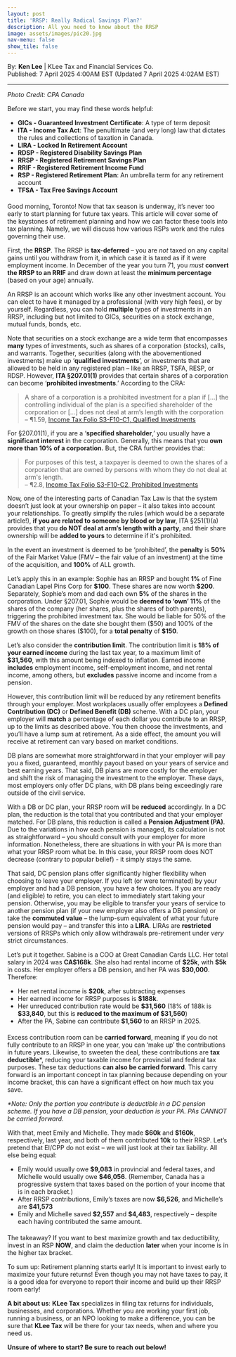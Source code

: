 ```yaml
---
layout: post
title: 'RRSP: Really Radical Savings Plan?'
description: All you need to know about the RRSP
image: assets/images/pic20.jpg
nav-menu: false
show_tile: false
---
```


<style>
  p {
    margin-bottom: 15px; /* Reduce space below paragraphs */
  }

  ul {
    margin-top: 10px;
    margin-bottom: 20px;
  }

  hr.major {
    margin: 10px 0; /* Equal space above and below the <hr> */
  }
</style>

<!-- Credits -->
<div class="row">
	<div class="12u">
		<p>By: <b>Ken Lee</b> | KLee Tax and Financial Services Co.<br> Published: 7 April 2025 4:00AM EST (Updated 7 April 2025 4:02AM EST)</p>
	</div>
</div>

<hr class="major"/>

<!-- Content -->

<section>
  <div class="row">
	  <div class="12u">
		<p><i>Photo Credit: CPA Canada</i></p>
    <p>Before we start, you may find these words helpful:</p>
    <ul>
      <li><b>GICs - Guaranteed Investment Certificate</b>: A type of term deposit </li>
      <li><b>ITA - Income Tax Act</b>: The penultimate (and very long) law that dictates the rules and collections of taxation in Canada.</li>
      <li><b>LIRA - Locked In Retirement Account</b></li>
      <li><b>RDSP - Registered Disability Savings Plan</b></li>
      <li><b>RRSP - Registered Retirement Savings Plan</b></li>
      <li><b>RRIF - Registered Retirement Income Fund</b></li>
      <li><b>RSP - Registered Retirement Plan</b>: An umbrella term for any retirement account</li>
      <li><b>TFSA - Tax Free Savings Account</b></li>
    </ul>
    <p>Good morning, Toronto! Now that tax season is underway, it’s never too early to start planning for future tax years. This article will cover some of the keystones of retirement planning and how we can factor these tools into tax planning. Namely, we will discuss how various RSPs work and the rules governing their use.</p>
    <p>First, the <b>RRSP</b>. The RRSP is <b>tax-deferred</b> – you are <i>not</i> taxed on any capital gains until you withdraw from it, in which case it is taxed as if it were employment income. In December of the year you turn 71, you <i>must</i> <b>convert the RRSP to an RRIF</b> and draw down at least the <b>minimum percentage</b> (based on your age) annually.</p>
    <p>An RRSP is an account which works like any other investment account. You can elect to have it managed by a professional (with very high fees), or by yourself. Regardless, you can hold <b>multiple</b> types of investments in an RRSP, including but not limited to GICs, securities on a stock exchange, mutual funds, bonds, etc.</p>
    <p>Note that securities on a stock exchange are a wide term that encompasses <b>many</b> types of investments, such as shares of a corporation (stocks), calls, and warrants. Together, securities (along with the abovementioned investments) make up ‘<b>qualified investments</b>’, or investments that are allowed to be held in any registered plan – like an RRSP, TSFA, RESP, or RDSP. However, <b>ITA §207.01(1)</b> provides that certain shares of a corporation can become ‘<b>prohibited investments</b>.’ According to the CRA:</p>
    <blockquote>A share of a corporation is a prohibited investment for a plan if [...] the controlling individual of the plan is a specified shareholder of the corporation or [...] does not deal at arm’s length with the corporation<br>   – ¶1.59, <a href="https://www.canada.ca/en/revenue-agency/services/tax/technical-information/income-tax/income-tax-folios-index/series-3-property-investments-savings-plans/series-3-property-investments-savings-plan-folio-10-registered-plans-individuals/income-tax-folio-s3-f10-c1-qualified-investments-rrsps-resps-rrifs-rdsps-tfsas.html">Income Tax Folio S3-F10-C1, Qualified Investments</a></blockquote>
    <p>For §207.01(1), if you are a ‘<b>specified shareholder</b>,’ you usually have a <b>significant interest</b> in the corporation. Generally, this means that you <b>own more than 10% of a corporation.</b> But, the CRA further provides that:</p>
    <blockquote>For purposes of this test, a taxpayer is deemed to own the shares of a corporation that are owned by persons with whom they do not deal at arm's length.<br>   – ¶2.8, <a href="https://www.canada.ca/en/revenue-agency/services/tax/technical-information/income-tax/income-tax-folios-index/series-3-property-investments-savings-plans/series-3-property-investments-savings-plan-folio-10-registered-plans-individuals/income-tax-folio-s3-f10-c2-prohibited-investments-rrsps-rrifs-tfsas.html">Income Tax Folio S3-F10-C2, Prohibited Investments</a></blockquote>
    <p>Now, one of the interesting parts of Canadian Tax Law is that the system doesn’t just look at your ownership on paper – it also takes into account your relationships. To greatly simplify the rules (which would be a separate article!), <b>if you are related to someone by blood or by law</b>, ITA §251(1)(a) provides that you <b>do NOT deal at arm’s length with a party</b>, and their share ownership will be <b>added to yours</b> to determine if it's prohibited.</p>
    <p>In the event an investment is deemed to be ‘prohibited’, the <b>penalty</b> is <b>50%</b> of the Fair Market Value (FMV – the fair value of an investment) at the time of the acquisition, and <b>100%</b> of ALL growth.</p>
    <div class="box">
	    <p>Let’s apply this in an example: Sophie has an RRSP and bought <b>1%</b> of Fine Canadian Lapel Pins Corp for <b>$100</b>. These shares are now worth <b>$200</b>. Separately, Sophie’s mom and dad each own <b>5%</b> of the shares in the corporation. Under §207.01, Sophie would be <b>deemed to ‘own’ 11%</b> of the shares of the company (her shares, plus the shares of both parents), triggering the prohibited investment tax. She would be liable for 50% of the FMV of the shares on the date she bought them ($50) and 100% of the growth on those shares ($100), for a <b>total penalty</b> of <b>$150</b>.</p>
    </div>
    <p>Let’s also consider the <b>contribution limit</b>. The contribution limit is <b>18% of your earned income</b> during the last tax year, to a maximum limit of <b>$31,560</b>, with this amount being indexed to inflation. Earned income <b>includes</b> employment income, self-employment income, and net rental income, among others, but <b>excludes</b> passive income and income from a pension.</p>
    <p>However, this contribution limit will be reduced by any retirement benefits through your employer. Most workplaces usually offer employees a <b>Defined Contribution (DC)</b> or <b>Defined Benefit (DB)</b> scheme. With a DC plan, your employer will <b>match</b> a percentage of each dollar you contribute to an RRSP, up to the limits as described above. You then choose the investments, and you’ll have a lump sum at retirement. As a side effect, the amount you will receive at retirement can vary based on market conditions.</p>
    <p>DB plans are somewhat more straightforward in that your employer will pay you a fixed, guaranteed, monthly payout based on your years of service and best earning years. That said, DB plans are more costly for the employer and shift the risk of managing the investment to the employer. These days, most employers only offer DC plans, with DB plans being exceedingly rare outside of the civil service.</p>
    <p>With a DB or DC plan, your RRSP room will be <b>reduced</b> accordingly. In a DC plan, the reduction is the total that you contributed and that your employer matched. For DB plans, this reduction is called a <b>Pension Adjustment (PA)</b>. Due to the variations in how each pension is managed, its calculation is not as straightforward – you should consult with your employer for more information. Nonetheless, there are situations in with your PA is more than what your RRSP room what be. In this case, your RRSP room does NOT decrease (contrary to popular belief) - it simply stays the same.</p>
    <p>That said, DC pension plans offer significantly higher flexibility when choosing to leave your employer. If you left (or were terminated) by your employer and had a DB pension, you have a few choices. If you are ready (and eligible) to retire, you can elect to immediately start taking your pension. Otherwise, you may be eligible to transfer your years of service to another pension plan (if your new employer also offers a DB pension) or take the <b>commuted value</b> – the lump-sum equivalent of what your future pension would pay – and transfer this into a <b>LIRA</b>. LIRAs are <b>restricted</b> versions of RRSPs which only allow withdrawals pre-retirement under <em>very</em> strict circumstances.</p>
    <div class="box">
	    <p>Let’s put it together. Sabine is a COO at Great Canadian Cards LLC. Her total salary in 2024 was <b>CA$168k</b>. She also had rental income of <b>$25k</b>, with <b>$5k</b> in costs. Her employer offers a DB pension, and her PA was <b>$30,000</b>. Therefore:</p>
      <ul>
        <li>Her net rental income is <b>$20k</b>, after subtracting expenses</li>
        <li>Her earned income for RRSP purposes is <b>$188k</b>.</li>
        <li>Her unreduced contribution rate would be <b>$31,560</b> (18% of 188k is <b>$33,840</b>, but this is <b>reduced to the maximum of $31,560</b>)</li>
        <li>After the PA, Sabine can contribute <b>$1,560</b> to an RRSP in 2025.</li>
      </ul>
    </div>
    <p>Excess contribution room can be <b>carried forward</b>, meaning if you do not fully contribute to an RRSP in one year, you can ‘make up’ the contributions in future years. Likewise, to sweeten the deal, these contributions are <b>tax deductible</b>*, reducing your taxable income for provincial and federal tax purposes. These tax deductions <b>can also be carried forward</b>. This carry forward is an important concept in tax planning because depending on your income bracket, this can have a significant effect on how much tax you save.</p>
    <p><i>*Note: Only the portion you contribute is deductible in a DC pension scheme. If you have a DB pension, your deduction is your PA. PAs CANNOT be carried forward.</i></p>
    <p>With that, meet Emily and Michelle. They made <b>$60k</b> and <b>$160k</b>, respectively, last year, and both of them contributed <b>10k</b> to their RRSP. Let’s pretend that EI/CPP do not exist – we will just look at their tax liability. All else being equal:</p>
    <ul>
      <li>Emily would usually owe <b>$9,083</b> in provincial and federal taxes, and Michelle would usually owe <b>$46,056</b>. (Remember, Canada has a progressive system that taxes based on the portion of your income that is in each bracket.)</li>
      <li>After RRSP contributions, Emily’s taxes are now <b>$6,526</b>, and Michelle’s are <b>$41,573</b></li>
      <li>Emily and Michelle saved <b>$2,557</b> and <b>$4,483</b>, respectively – despite each having contributed the same amount.</li>
    </ul>
    <p>The takeaway? If you want to best maximize growth and tax deductibility, invest in an RSP <b>NOW</b>, and claim the deduction <b>later</b> when your income is in the higher tax bracket.</p>
    <p>To sum up: Retirement planning starts early! It is important to invest early to maximize your future returns! Even though you may not have taxes to pay, it is a good idea for everyone to report their income and build up their RRSP room early!</p>
    <p><b>A bit about us</b>: <b>KLee Tax</b> specializes in filing tax returns for individuals, businesses, and corporations. Whether you are working your first job, running a business, or an NPO looking to make a difference, you can be sure that <b>KLee Tax</b> will be there for your tax needs, when and where you need us.</p>
    <p><b>Unsure of where to start? Be sure to reach out below!</b></p>

